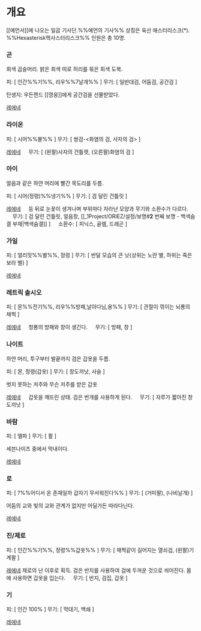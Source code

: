 # 개요
[[예언서]]에 나오는 일곱 기사단.%%예언의 기사%%
상징은 육선 애스터리스크($\ast$). %%Hexasterisk헥사스터리스크%%
인원은 총 10명.

### 곤

회색 곱슬머리. 밝은 회색 띠로 허리를 묶은 회색 도복.

피: [ 인간%%기%%, 리우%%7날개%% ]
무기: [ 일반대검, 어둠검, 공간검 ]

탄생지: 우든랜드
[[영웅]]에게 공간검을 선물받았다.

<u>레에네</u>

### 라이온

피: [ 시어%%불%% ]
무기: [ 쌍검-<화염의 검, 사자의 검> ]

<u>레에네</u>
$\quad$무기: [ (왼팔)사자의 건틀렛, (오른팔)화염의 검 ]

### 아이

얼음과 같은 하얀 머리에 빨간 목도리를 두름.

피: [ 시어(정령)%%냉기%% ]
무기: [ 검 달린 건틀릿 ]

<u>레에네</u>
$\quad$등 뒤로 눈꽃이 생겨나며 부위마다 자라난 모양과 무기와 소환수가 다르다.
$\quad$무기: [ 검 달린 건틀릿, 얼음창, [[_1Project/ORIEZ/설정/보명#**2** 번째 보명 - <span style="color ADD8E6">백색숨결</span> 부채|백색숨결]] ]
$\quad$소환수: [ 피닉스, 골렘, 드래곤 ]

### 가일

피: [ 얼리밋%%별%%, 정령 ]
무기: [ 반달 모습의 큰 낫{상위는 노란 별, 하위는 죽은 보라 별} ]

<u>레에네</u>

### 레트릭 솔시오

피: [ 몬%%전기%%, 리우%%방패,날아다님,용%% ]
무기: [ 관절이 꺾이는 뇌룡의 채찍 ]

<u>레에네</u>
$\quad$청룡의 방패와 창이 생긴다.
$\quad$무기: [ 방패, 창 ]

### 나이트

하얀 머리, 투구부터 발끝까지 검은 갑옷을 두름.

피: [ 몬, 정령(갑옷) ]
무기: [ 창도끼낫, 사슬 ]

벗지 못하는 저주와 무슨 저주를 받은 갑옷

<u>레에네</u>
$\quad$갑옷을 깨뜨린 상태. 검은 번개를 사용하게 된다.
$\quad$무기: [ 자루가 짧아진 창도끼낫 ]

### 바람

피: [ 엘파 ]
무기: [ 활 ]

세븐나이츠 중에서 막내이다.

<u>레에네</u>

### 로

피: [ ?%%어디서 온 존재일까 갑자기 무서워진다%% ]
무기: [ (거미팔), (나비날개) ]

어둠의 교와 빛의 교와 관계가 없지만 어딜가든 따라다닌다.

<u>레에네</u>

### 진/제로

피: [ 인간%%기%%, 정령%%갑옷%% ]
무기: [ 채찍같이 길어지는 열쇠검, (왼팔)기계팔 ]

<u>레에네</u>
제로의 난 이후로 획득. 검은 반지를 사용하여 검에 두꺼운 것으로 씌어진다. 몸에 사용하면 갑옷을 입는다.
$\quad$무기: [ 반지, 검집, 갑옷 ]

### 기

피: [ 인간 100% ]
무기: [ 막대기, 백쇄 ]

<u>레에네</u>